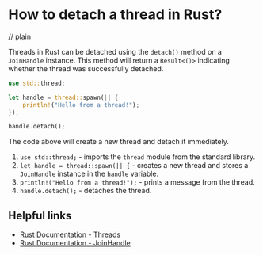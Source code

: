 # How to detach a thread in Rust?
// plain

Threads in Rust can be detached using the `detach()` method on a `JoinHandle` instance. This method will return a `Result<()>` indicating whether the thread was successfully detached.

```rust
use std::thread;

let handle = thread::spawn(|| {
    println!("Hello from a thread!");
});

handle.detach();
```

The code above will create a new thread and detach it immediately.

1. `use std::thread;` - imports the `thread` module from the standard library.
2. `let handle = thread::spawn(|| {` - creates a new thread and stores a `JoinHandle` instance in the `handle` variable.
3. `println!("Hello from a thread!");` - prints a message from the thread.
4. `handle.detach();` - detaches the thread.

## Helpful links

- [Rust Documentation - Threads](https://doc.rust-lang.org/std/thread/index.html)
- [Rust Documentation - JoinHandle](https://doc.rust-lang.org/std/thread/struct.JoinHandle.html)